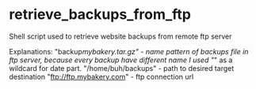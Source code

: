 # retrieve_backups_from_ftp
Shell script used to retrieve website backups from remote ftp server

Explanations:
"backup*mybakery.tar.gz" - name pattern of backups file in ftp server, because every backup have different name I used "*" as a wildcard for date part.
"/home/buh/backups" - path to desired target destination
"ftp://ftp.mybakery.com" - ftp connection url
